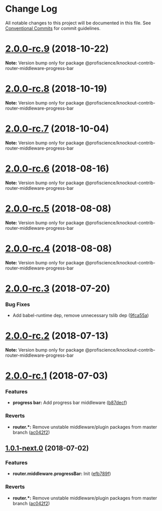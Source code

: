 # Change Log

All notable changes to this project will be documented in this file.
See [Conventional Commits](https://conventionalcommits.org) for commit guidelines.

# [2.0.0-rc.9](https://github.com/Profiscience/knockout-contrib/compare/@profiscience/knockout-contrib-router-middleware-progress-bar@2.0.0-rc.8...@profiscience/knockout-contrib-router-middleware-progress-bar@2.0.0-rc.9) (2018-10-22)

**Note:** Version bump only for package @profiscience/knockout-contrib-router-middleware-progress-bar

# [2.0.0-rc.8](https://github.com/Profiscience/knockout-contrib/compare/@profiscience/knockout-contrib-router-middleware-progress-bar@2.0.0-rc.7...@profiscience/knockout-contrib-router-middleware-progress-bar@2.0.0-rc.8) (2018-10-19)

**Note:** Version bump only for package @profiscience/knockout-contrib-router-middleware-progress-bar

<a name="2.0.0-rc.7"></a>

# [2.0.0-rc.7](https://github.com/Profiscience/knockout-contrib/compare/@profiscience/knockout-contrib-router-middleware-progress-bar@2.0.0-rc.6...@profiscience/knockout-contrib-router-middleware-progress-bar@2.0.0-rc.7) (2018-10-04)

**Note:** Version bump only for package @profiscience/knockout-contrib-router-middleware-progress-bar

<a name="2.0.0-rc.6"></a>

# [2.0.0-rc.6](https://github.com/Profiscience/knockout-contrib/compare/@profiscience/knockout-contrib-router-middleware-progress-bar@2.0.0-rc.5...@profiscience/knockout-contrib-router-middleware-progress-bar@2.0.0-rc.6) (2018-08-16)

**Note:** Version bump only for package @profiscience/knockout-contrib-router-middleware-progress-bar

<a name="2.0.0-rc.5"></a>

# [2.0.0-rc.5](https://github.com/Profiscience/knockout-contrib/compare/@profiscience/knockout-contrib-router-middleware-progress-bar@2.0.0-rc.4...@profiscience/knockout-contrib-router-middleware-progress-bar@2.0.0-rc.5) (2018-08-08)

**Note:** Version bump only for package @profiscience/knockout-contrib-router-middleware-progress-bar

<a name="2.0.0-rc.4"></a>

# [2.0.0-rc.4](https://github.com/Profiscience/knockout-contrib/compare/@profiscience/knockout-contrib-router-middleware-progress-bar@2.0.0-rc.3...@profiscience/knockout-contrib-router-middleware-progress-bar@2.0.0-rc.4) (2018-08-08)

**Note:** Version bump only for package @profiscience/knockout-contrib-router-middleware-progress-bar

<a name="2.0.0-rc.3"></a>

# [2.0.0-rc.3](https://github.com/Profiscience/knockout-contrib/compare/@profiscience/knockout-contrib-router-middleware-progress-bar@2.0.0-rc.2...@profiscience/knockout-contrib-router-middleware-progress-bar@2.0.0-rc.3) (2018-07-20)

### Bug Fixes

- Add babel-runtime dep, remove unnecessary tslib dep ([9fca55a](https://github.com/Profiscience/knockout-contrib/commit/9fca55a))

<a name="2.0.0-rc.2"></a>

# [2.0.0-rc.2](https://github.com/Profiscience/knockout-contrib/compare/@profiscience/knockout-contrib-router-middleware-progress-bar@2.0.0-rc.1...@profiscience/knockout-contrib-router-middleware-progress-bar@2.0.0-rc.2) (2018-07-13)

**Note:** Version bump only for package @profiscience/knockout-contrib-router-middleware-progress-bar

<a name="2.0.0-rc.1"></a>

# [2.0.0-rc.1](https://github.com/Profiscience/knockout-contrib/compare/@profiscience/knockout-contrib-router-middleware-progress-bar@1.0.0-alpha.11...@profiscience/knockout-contrib-router-middleware-progress-bar@2.0.0-rc.1) (2018-07-03)

### Features

- **progress bar:** Add progress bar middleware ([b87decf](https://github.com/Profiscience/knockout-contrib/commit/b87decf))

### Reverts

- **router.\*:** Remove unstable middleware/plugin packages from master branch ([ac042f2](https://github.com/Profiscience/knockout-contrib/commit/ac042f2))

<a name="1.0.1-next.0"></a>

## [1.0.1-next.0](https://github.com/Profiscience/knockout-contrib/compare/@profiscience/knockout-contrib-router-middleware-progress-bar@1.0.0-alpha.11...@profiscience/knockout-contrib-router-middleware-progress-bar@1.0.1-next.0) (2018-07-02)

### Features

- **router.middleware.progressBar:** Init ([efb789f](https://github.com/Profiscience/knockout-contrib/commit/efb789f))

### Reverts

- **router.\*:** Remove unstable middleware/plugin packages from master branch ([ac042f2](https://github.com/Profiscience/knockout-contrib/commit/ac042f2))
